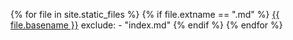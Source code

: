 {% for file in site.static_files %}
{% if file.extname == ".md" %}
[{{ file.basename }}]({{site.baseurl}}/{{file.basename}}.html)
exclude:
        - "index.md"
{% endif %}
{% endfor %}
